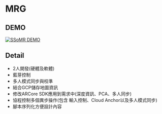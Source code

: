 # MRG

## DEMO

[![SSoMR DEMO](https://img.youtube.com/vi/nCbOivdA3Gg/0.jpg)](https://youtu.be/nCbOivdA3Gg)

## Detail

- 2人開發(硬體及軟體)
- 藍芽控制
- 多人模式同步與校準
- 結合GCP儲存地圖資訊
- 修改ARCore SDK應用到需求中(深度資訊、PCA、多人同步)
- 協程控制多個異步操作(包含 輸入控制、Cloud Anchor以及多人模式同步)
- 腳本序列化方便設計內容

